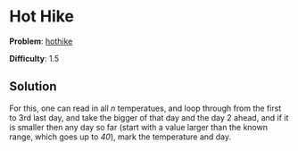# Hot Hike

**Problem**: [hothike](https://open.kattis.com/problems/hothike)

**Difficulty**: 1.5

## Solution

For this, one can read in all *n* temperatues, and loop through from the first to 3rd last day, and take the bigger of that day and the day 2 ahead, and if it is smaller then any day so far (start with a value larger than the known range, which goes up to *40*), mark the temperature and day.

